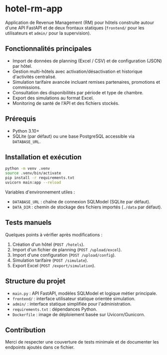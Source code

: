 # hotel-rm-app

Application de Revenue Management (RM) pour hôtels construite autour d'une API FastAPI et de deux frontaux statiques (`frontend/` pour les utilisateurs et `admin/` pour la supervision).

## Fonctionnalités principales

- Import de données de planning (Excel / CSV) et de configuration (JSON) par hôtel.
- Gestion multi-hôtels avec activation/désactivation et historique d'activités centralisé.
- Simulation tarifaire avancée incluant remises partenaires, promotions et commissions.
- Consultation des disponibilités par période et type de chambre.
- Export des simulations au format Excel.
- Monitoring de santé de l'API et des fichiers stockés.

## Prérequis

- Python 3.10+
- SQLite (par défaut) ou une base PostgreSQL accessible via `DATABASE_URL`.

## Installation et exécution

```bash
python -m venv .venv
source .venv/bin/activate
pip install -r requirements.txt
uvicorn main:app --reload
```

Variables d'environnement utiles :

- `DATABASE_URL` : chaîne de connexion SQLModel (SQLite par défaut).
- `DATA_DIR` : chemin de stockage des fichiers importés (`./data` par défaut).

## Tests manuels

Quelques points à vérifier après modifications :

1. Création d'un hôtel (`POST /hotels`).
2. Import d'un fichier de planning (`POST /upload/excel`).
3. Import d'une configuration (`POST /upload/config`).
4. Simulation tarifaire (`POST /simulate`).
5. Export Excel (`POST /export/simulation`).

## Structure du projet

- `main.py` : API FastAPI, modèles SQLModel et logique métier principale.
- `frontend/` : interface utilisateur statique orientée simulation.
- `admin/` : interface statique simplifiée pour l'administration.
- `requirements.txt` : dépendances Python.
- `Dockerfile` : image de déploiement basée sur Uvicorn/Gunicorn.

## Contribution

Merci de respecter une couverture de tests minimale et de documenter les endpoints ajoutés dans ce fichier.
